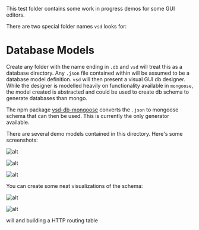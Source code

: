 This test folder contains some work in progress demos for some GUI editors. 

There are two special folder names `vsd` looks for:

# Database Models

Create any folder with the name ending in `.db` and `vsd` will treat this as a database directory.
Any `.json` file contained within will be assumed to be a database model definition.
`vsd` will then present a visual GUI db designer. While the designer is modelled heavily on
functionality available in `mongoose`, the model created is abstracted and could be used to
create db schema to generate databases than mongo.

The npm package [vsd-db-mongoose](https://www.npmjs.com/package/vsd-db-mongoose) converts
the `.json` to mongoose schema that can then be used. This is currently the only generator
available.

There are several demo models contained in this directory. Here's some screenshots:

![alt](https://raw.githubusercontent.com/davidjamesstone/vsd/gh-pages/images/db.png)

![alt](https://raw.githubusercontent.com/davidjamesstone/vsd/gh-pages/images/db1.png)

![alt](https://raw.githubusercontent.com/davidjamesstone/vsd/gh-pages/images/db2.png)

You can create some neat visualizations of the schema:

![alt](https://raw.githubusercontent.com/davidjamesstone/vsd/gh-pages/images/db3.png)

![alt](https://raw.githubusercontent.com/davidjamesstone/vsd/gh-pages/images/db4.png)




 will  and  building a HTTP routing table
